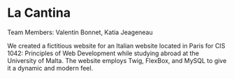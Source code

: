 # La Cantina

Team Members: Valentin Bonnet, Katia Jeageneau

We created a fictitious website for an Italian website located in Paris for CIS 1042: Principles of Web Development while studying abroad at the University of Malta. The website employs Twig, FlexBox, and MySQL to give it a dynamic and modern feel. 

